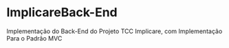 # ImplicareBack-End
Implementação do Back-End do Projeto TCC Implicare, com Implementação Para o Padrão MVC
